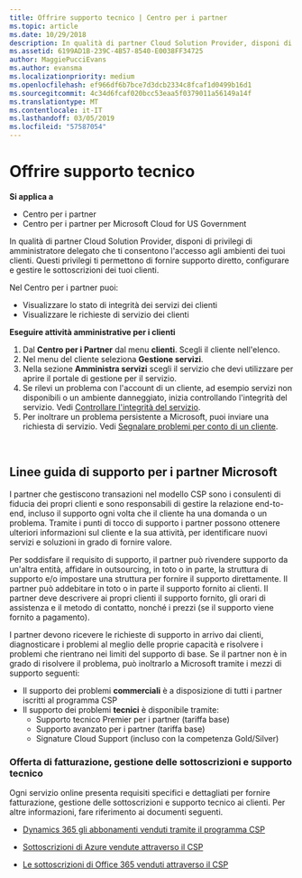 ```yaml
---
title: Offrire supporto tecnico | Centro per i partner
ms.topic: article
ms.date: 10/29/2018
description: In qualità di partner Cloud Solution Provider, disponi di privilegi di amministratore delegato che ti consentono l'accesso agli ambienti dei tuoi clienti.
ms.assetid: 6199AD1B-239C-4B57-8540-E0038FF34725
author: MaggiePucciEvans
ms.author: evansma
ms.localizationpriority: medium
ms.openlocfilehash: ef966df6b7bce7d3dcb2334c8fcaf1d0499b16d1
ms.sourcegitcommit: 4c34d6fcaf020bcc53eaa5f0379011a56149a14f
ms.translationtype: MT
ms.contentlocale: it-IT
ms.lasthandoff: 03/05/2019
ms.locfileid: "57587054"
---
```

# <a name="provide-technical-support"></a>Offrire supporto tecnico

**Si applica a**

-  Centro per i partner
-  Centro per i partner per Microsoft Cloud for US Government


In qualità di partner Cloud Solution Provider, disponi di privilegi di amministratore delegato che ti consentono l'accesso agli ambienti dei tuoi clienti. Questi privilegi ti permettono di fornire supporto diretto, configurare e gestire le sottoscrizioni dei tuoi clienti.

Nel Centro per i partner puoi:

-   Visualizzare lo stato di integrità dei servizi dei clienti
-   Visualizzare le richieste di servizio dei clienti

**Eseguire attività amministrative per i clienti**

1.  Dal **Centro per i Partner** dal menu **clienti**. Scegli il cliente nell'elenco.
2.  Nel menu del cliente seleziona **Gestione servizi**.
3.  Nella sezione **Amministra servizi** scegli il servizio che devi utilizzare per aprire il portale di gestione per il servizio.
4.  Se rilevi un problema con l'account di un cliente, ad esempio servizi non disponibili o un ambiente danneggiato, inizia controllando l'integrità del servizio. Vedi [Controllare l'integrità del servizio](check-service-health.md).
5.  Per inoltrare un problema persistente a Microsoft, puoi inviare una richiesta di servizio. Vedi [Segnalare problemi per conto di un cliente](report-problems-on-behalf-of-a-customer.md).

 
## <a name="microsoft-partner-support-guidance"></a>Linee guida di supporto per i partner Microsoft

I partner che gestiscono transazioni nel modello CSP sono i consulenti di fiducia dei propri clienti e sono responsabili di gestire la relazione end-to-end, incluso il supporto ogni volta che il cliente ha una domanda o un problema. Tramite i punti di tocco di supporto i partner possono ottenere ulteriori informazioni sul cliente e la sua attività, per identificare nuovi servizi e soluzioni in grado di fornire valore.

Per soddisfare il requisito di supporto, il partner può rivendere supporto da un'altra entità, affidare in outsourcing, in toto o in parte, la struttura di supporto e/o impostare una struttura per fornire il supporto direttamente.  Il partner può addebitare in toto o in parte il supporto fornito ai clienti. Il partner deve descrivere ai propri clienti il supporto fornito, gli orari di assistenza e il metodo di contatto, nonché i prezzi (se il supporto viene fornito a pagamento). 

I partner devono ricevere le richieste di supporto in arrivo dai clienti, diagnosticare i problemi al meglio delle proprie capacità e risolvere i problemi che rientrano nei limiti del supporto di base. Se il partner non è in grado di risolvere il problema, può inoltrarlo a Microsoft tramite i mezzi di supporto seguenti:

- Il supporto dei problemi **commerciali** è a disposizione di tutti i partner iscritti al programma CSP
-   Il supporto dei problemi **tecnici** è disponibile tramite:
    -   Supporto tecnico Premier per i partner (tariffa base)
    -   Supporto avanzato per i partner (tariffa base)
    -   Signature Cloud Support (incluso con la competenza Gold/Silver)

### <a name="providing-billing-subscription-management-and-technical-support"></a>Offerta di fatturazione, gestione delle sottoscrizioni e supporto tecnico 

Ogni servizio online presenta requisiti specifici e dettagliati per fornire fatturazione, gestione delle sottoscrizioni e supporto tecnico ai clienti. Per altre informazioni, fare riferimento ai documenti seguenti.

-   [Dynamics 365 gli abbonamenti venduti tramite il programma CSP](https://www.microsoftpartnercommunity.com/t5/CSP/Microsoft-Partner-Support-Guidance/m-p/5262#M30)

-   [Sottoscrizioni di Azure vendute attraverso il CSP](https://www.microsoftpartnercommunity.com/t5/CSP/Microsoft-Partner-Support-Guidance/m-p/5263#M31)

-   [Le sottoscrizioni di Office 365 venduti attraverso il CSP](https://www.microsoftpartnercommunity.com/t5/CSP/Microsoft-Partner-Support-Guidance/m-p/5264#M32)
 



